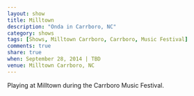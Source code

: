 ```yaml
---
layout: show
title: Milltown
description: "Onda in Carrboro, NC"
category: shows
tags: [Shows, Milltown Carrboro, Carrboro, Music Festival]
comments: true
share: true
when: September 28, 2014 | TBD
venue: Milltown Carrboro, NC
---
```


Playing at Milltown during the Carrboro Music Festival.
